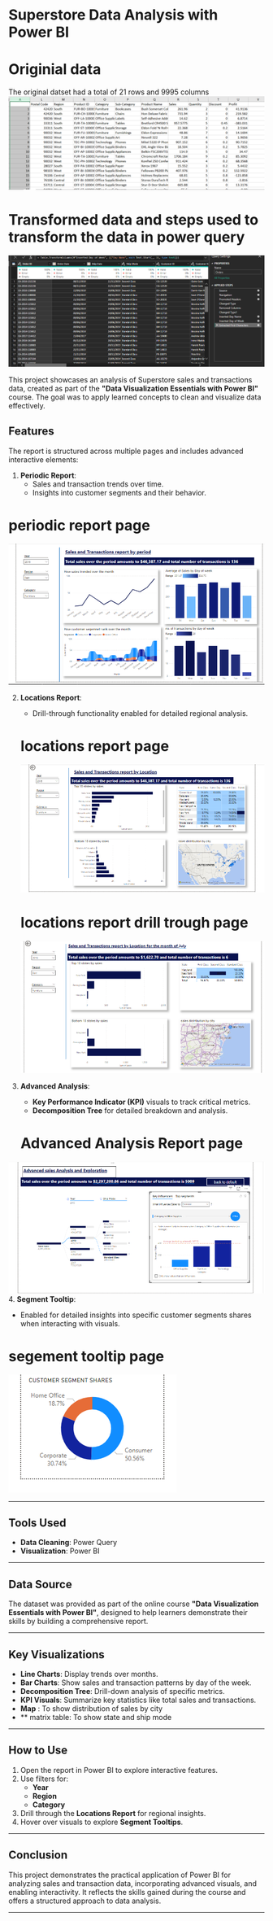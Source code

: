 
# Superstore Data Analysis with Power BI
# Originial data
The original datset had a total of 21 rows and 9995 columns
![Original data image](Original_data.png)

# Transformed data and steps used to transform the data in power query
![Transformed data](Transformed_data.png)



This project showcases an analysis of Superstore sales and transactions data, created as part of the **"Data Visualization Essentials with Power BI"** course. The goal was to apply learned concepts to clean and visualize data effectively.

## Features
The report is structured across multiple pages and includes advanced interactive elements:

1. **Periodic Report**:
   - Sales and transaction trends over time.
   - Insights into customer segments and their behavior.
# periodic report page
![Periodic Report](<periodic_ report_page.png>)



2. **Locations Report**:
   - Drill-through functionality enabled for detailed regional analysis.
   # locations report page
   ![locations Report page](<Locations _report_ page.png>)

   # locations report drill trough page
   ![locations Report drill trough page](<Locations _report_ page  drill trough.png>)
   


3. **Advanced Analysis**:
   - **Key Performance Indicator (KPI)** visuals to track critical metrics.
   - **Decomposition Tree** for detailed breakdown and analysis.

   # Advanced Analysis Report page
![Advanced Analysis page](<Advanced _Analysis _page.png>)
4. **Segment Tooltip**:
   - Enabled for detailed insights into specific customer segments shares when interacting with visuals.
   # segement tooltip page
   ![segment tooltip page](<Segement _tooltip_ page.png>)

---

## Tools Used
- **Data Cleaning**: Power Query
- **Visualization**: Power BI

---

## Data Source
The dataset was provided as part of the online course **"Data Visualization Essentials with Power BI"**, designed to help learners demonstrate their skills by building a comprehensive report.

---

## Key Visualizations
- **Line Charts**: Display trends over months.
- **Bar Charts**: Show sales and transaction patterns by day of the week.
- **Decomposition Tree**: Drill-down analysis of specific metrics.
- **KPI Visuals**: Summarize key statistics like total sales and transactions.
- **Map**        : To show distribution of sales by city
- ** matrix table:  To show  state and ship mode

---

## How to Use
1. Open the report in Power BI to explore interactive features.
2. Use filters for:
   - **Year**
   - **Region**
   - **Category**
3. Drill through the **Locations Report** for regional insights.
4. Hover over visuals to explore **Segment Tooltips**.

---

## Conclusion
This project demonstrates the practical application of Power BI for analyzing sales and transaction data, incorporating advanced visuals, and enabling interactivity. It reflects the skills gained during the course and offers a structured approach to data analysis.

---
```

